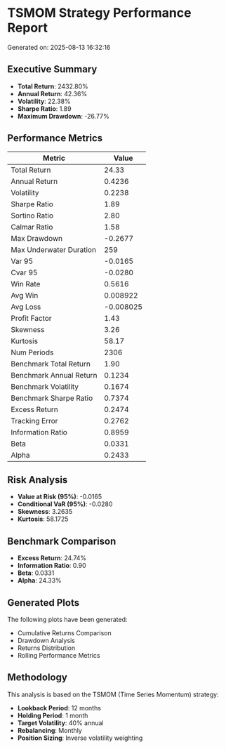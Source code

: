 # TSMOM Strategy Performance Report

Generated on: 2025-08-13 16:32:16

## Executive Summary

- **Total Return**: 2432.80%
- **Annual Return**: 42.36%
- **Volatility**: 22.38%
- **Sharpe Ratio**: 1.89
- **Maximum Drawdown**: -26.77%

## Performance Metrics

| Metric | Value |
|--------|-------|
| Total Return | 24.33 |
| Annual Return | 0.4236 |
| Volatility | 0.2238 |
| Sharpe Ratio | 1.89 |
| Sortino Ratio | 2.80 |
| Calmar Ratio | 1.58 |
| Max Drawdown | -0.2677 |
| Max Underwater Duration | 259 |
| Var 95 | -0.0165 |
| Cvar 95 | -0.0280 |
| Win Rate | 0.5616 |
| Avg Win | 0.008922 |
| Avg Loss | -0.008025 |
| Profit Factor | 1.43 |
| Skewness | 3.26 |
| Kurtosis | 58.17 |
| Num Periods | 2306 |
| Benchmark Total Return | 1.90 |
| Benchmark Annual Return | 0.1234 |
| Benchmark Volatility | 0.1674 |
| Benchmark Sharpe Ratio | 0.7374 |
| Excess Return | 0.2474 |
| Tracking Error | 0.2762 |
| Information Ratio | 0.8959 |
| Beta | 0.0331 |
| Alpha | 0.2433 |

## Risk Analysis

- **Value at Risk (95%)**: -0.0165
- **Conditional VaR (95%)**: -0.0280
- **Skewness**: 3.2635
- **Kurtosis**: 58.1725

## Benchmark Comparison

- **Excess Return**: 24.74%
- **Information Ratio**: 0.90
- **Beta**: 0.0331
- **Alpha**: 24.33%

## Generated Plots

The following plots have been generated:
- Cumulative Returns Comparison
- Drawdown Analysis
- Returns Distribution
- Rolling Performance Metrics

## Methodology

This analysis is based on the TSMOM (Time Series Momentum) strategy:
- **Lookback Period**: 12 months
- **Holding Period**: 1 month
- **Target Volatility**: 40% annual
- **Rebalancing**: Monthly
- **Position Sizing**: Inverse volatility weighting

